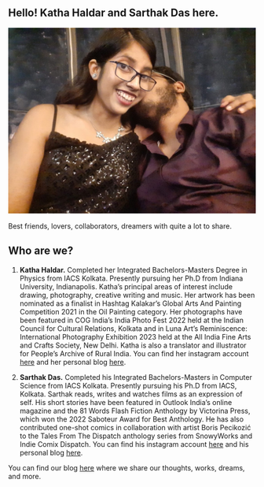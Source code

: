 ## Hello! Katha Haldar and Sarthak Das here.

<p align="center">
  <img src="images/bio2.jpeg" alt="drawing" width="700"/>
</p>

Best friends, lovers, collaborators, dreamers with quite a lot to share.

## Who are we?

1. **Katha Haldar.** Completed her Integrated Bachelors-Masters Degree in Physics from IACS Kolkata. Presently pursuing her Ph.D from Indiana University, Indianapolis. Katha’s principal areas of interest include drawing, photography, creative writing and music. Her artwork has been nominated as a finalist in Hashtag Kalakar’s Global Arts And Painting Competition 2021 in the Oil Painting category. Her photographs have been featured in COG India’s India Photo Fest 2022 held at the Indian Council for Cultural Relations, Kolkata and in Luna Art’s Reminiscence: International Photography Exhibition 2023 held at the All India Fine Arts and Crafts Society, New Delhi. Katha is also a translator and illustrator for People’s Archive of Rural India. You can find her instagram account [here](https://instagram.com/_.joker_in_the_pack._) and her personal blog [here](https://katha-r-katha.blogspot.com/).

2. **Sarthak Das.** Completed his Integrated Bachelors-Masters in Computer Science from IACS Kolkata. Presently pursuing his Ph.D from IACS, Kolkata. Sarthak reads, writes and watches films as an expression of self. His short stories have been featured in Outlook India’s online magazine and the 81 Words Flash Fiction Anthology by Victorina Press, which won the 2022 Saboteur Award for Best Anthology. He has also contributed one-shot comics in collaboration with artist Boris Pecikozić to the Tales From The Dispatch anthology series from SnowyWorks and Indie Comix Dispatch. You can find his instagram account [here](https://instagram.com/the.absurdist.98) and his personal blog [here](https://dassarthak18.wordpress.com/).

You can find our blog [here](https://sarthakatha23.github.io/sarthakatha-r-katha/) where we share our thoughts, works, dreams, and more.
